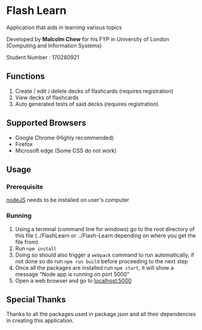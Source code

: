 # Flash Learn

Application that aids in learning various topics

Developed by **Malcolm Chew** for his FYP in University of London (Computing and Information Systems)

Student Number : 170280921

## Functions

1. Create / edit / delete decks of flashcards (requires registration)
2. View decks of flashcards
3. Auto generated tests of said decks (requires registration)

## Supported Browsers

- Google Chrome (Highly recommended)
- Firefox
- Microsoft edge (Some CSS do not work)

## Usage

### Prerequisite

[nodeJS](https://nodejs.org/en/) needs to be installed on user's computer

### Running

1. Using a terminal (command line for windows) go to the root directory of this file (../FlashLearn or ../Flash-Learn depending on where you get the file from)
2. Run  `npm install`
3. Doing so should also trigger a `webpack` command to run automatically, if not done so do run `npm run build` before proceeding to the next step
4. Once all the packages are installed run `npm start`, it will show a message "Node app is running on port 5000"
5. Open a web browser and go to [localhost:5000](http://localhost:5000/)

## Special Thanks

Thanks to all the packages used in package.json and all their dependencies in creating this application.

